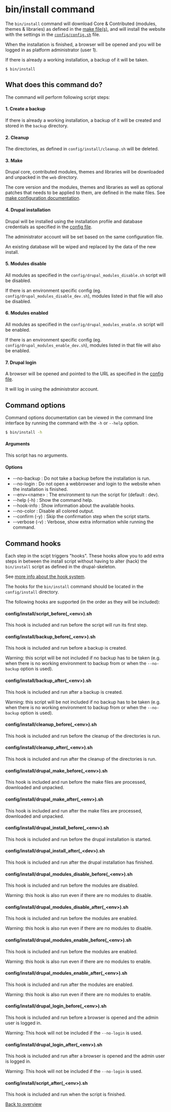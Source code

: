 # bin/install command
The `bin/install` command will download Core & Contributed (modules, themes &
libraries) as defined in the [make file(s)][link-config-make], and will install
the website with the settings in the [`config/config.sh`][link-config-config]
file.

When the installation is finished, a browser will be opened and you will be
logged in as platform administrator (user 1).

If there is already a working installation, a backup of it will be taken.

```Shell
$ bin/install
```



## What does this command do?

The command will perform following script steps:

#### 1. Create a backup
If there is already a working installation, a backup of it will be created and
stored in the `backup` directory.

#### 2. Cleanup
The directories, as defined in `config/install/cleanup.sh` will be deleted.

#### 3. Make
Drupal core, contributed modules, themes and libraries will be downloaded and
unpacked in the `web` directory.

The core version and the modules, themes and libraries as well as optional
patches that needs to be applied to them, are defined in the make files.
See [make configuration documentation][link-config-make].

#### 4. Drupal installation
Drupal will be installed using the installation profile and database credentials
as specified in the [config file][link-config-config].

The administrator account will be set based on the same configuration file.

An existing database will be wiped and replaced by the data of the new install.

#### 5. Modules disable
All modules as specified in the `config/drupal_modules_disable.sh` script will
be disabled.

If there is an environment specific config (eg.
`config/drupal_modules_disable_dev.sh`), modules listed in that file will also
be disabled.

#### 6. Modules enabled
All modules as specified in the `config/drupal_modules_enable.sh` script will
be enabled.

If there is an environment specific config (eg.
`config/drupal_modules_enable_dev.sh`), modules listed in that file will also
be enabled.

#### 7. Drupal login
A browser will be opened and pointed to the URL as specified in the
[config file][link-config-config].

It will log in using the administrator account.



## Command options
Command options documentation can be viewed in the command line interface by
running the command with the `-h` or `--help` option.

```bash
$ bin/install -h
```

#### Arguments
This script has no arguments.

#### Options
- --no-backup : Do not take a backup before the installation is run.
- --no-login : Do not open a webbrowser and login to the website when the
  installation is finished.
- --env=\<name\> : The environment to run the script for (default : dev).
- --help (-h) : Show the command help.
- --hook-info : Show information about the available hooks.
- --no-color : Disable all colored output.
- --confirm (-y) : Skip the confirmation step when the script starts.
- --verbose (-v) : Verbose, show extra information while running the command.



## Command hooks
Each step in the scipt triggers "hooks". These hooks allow you to add extra
steps in between the install script without having to alter (hack) the
`bin/install` script as defined in the drupal-skeleton.

See [more info about the hook system][link-hooks].

The hooks for the `bin/install` command should be located in the
`config/install` directory.

The following hooks are supported (in the order as they will be included):


#### config/install/script_before(_\<env\>).sh
This hook is included and run before the script will run its first step.

#### config/install/backup_before(_\<env\>).sh
This hook is included and run before a backup is created.

Warning: this script will be not included if no backup has to be taken (e.g.
when there is no working environment to backup from or when the `--no-backup`
option is used).

#### config/install/backup_after(_\<env\>).sh
This hook is included and run after a backup is created.

Warning: this script will be not included if no backup has to be taken (e.g.
when there is no working environment to backup from or when the `--no-backup`
option is used).

#### config/install/cleanup_before(_\<env\>).sh
This hook is included and run before the cleanup of the directories is run.

#### config/install/cleanup_after(_\<env\>).sh
This hook is included and run after the cleanup of the directories is run.

#### config/install/drupal_make_before(_\<env\>).sh
This hook is included and run before the make files are processed, downloaded
and unpacked.

#### config/install/drupal_make_after(_\<env\>).sh
This hook is included and run after the make files are processed, downloaded
and unpacked.

#### config/install/drupal_install_before(_\<env\>).sh
This hook is included and run before the drupal installation is started.

#### config/install/drupal_install_after(_\<dev\>).sh
This hook is included and run after the drupal installation has finished.

#### config/install/drupal_modules_disable_before(_\<env\>).sh
This hook is included and run before the modules are disabled.

Warning: this hook is also run even if there are no modules to disable.

#### config/install/drupal_modules_disable_after(_\<env\>).sh
This hook is included and run before the modules are enabled.

Warning: this hook is also run even if there are no modules to disable.

#### config/install/drupal_modules_enable_before(_\<env\>).sh
This hook is included and run before the modules are enabled.

Warning: this hook is also run even if there are no modules to enable.

#### config/install/drupal_modules_enable_after(_\<env\>).sh
This hook is included and run after the modules are enabled.

Warning: this hook is also run even if there are no modules to enable.

#### config/install/drupal_login_before(_\<env\>).sh
This hook is included and run before a browser is opened and the admin user is
logged in.

Warning: This hook will not be included if the `--no-login` is used.

#### config/install/drupal_login_after(_\<env\>).sh
This hook is included and run after a browser is opened and the admin user is
logged in.

Warning: This hook will not be included if the `--no-login` is used.

#### config/install/script_after(_\<env\>).sh
This hook is included and run when the script is finished.



[Back to overview][link-overview]



[link-config-config]: config-config.md
[link-config-make]: config-make.md
[link-hooks]: hooks.md

[link-overview]: README.md

